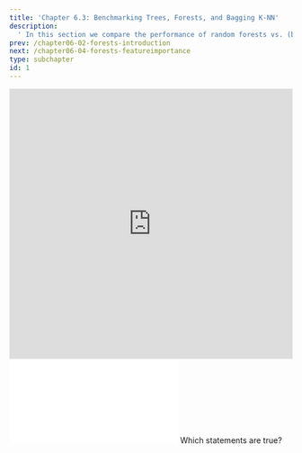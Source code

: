 ```yaml
---
title: 'Chapter 6.3: Benchmarking Trees, Forests, and Bagging K-NN'
description:
  ' In this section we compare the performance of random forests vs. (bagged) CART and (bagged) k-NN.'
prev: /chapter06-02-forests-introduction
next: /chapter06-04-forests-featureimportance
type: subchapter
id: 1
---
```


<exercise id="1" title="Video Lecture">

<iframe width="100%" height="480" src="https://www.youtube.com/embed/uOamholBaZ0" frameborder="0" allow="accelerometer; autoplay; encrypted-media; gyroscope; picture-in-picture" allowfullscreen></iframe>

</exercise>

<exercise id="2" title="Slides">

<object data="pdfs/6/slides-forests-benchmark.pdf" type="application/pdf" style="width:100%;height:480px">
    <embed src="pdfs/6/slides-forests-benchmark.pdf" type="application/pdf" />
</object>

</exercise>


<exercise id="3" title="Quiz">
Which statements are true?
<choice>
<opt text="The OOB error shares similarities with cross-validation estimation. It can also be used for a quicker model selection." correct="true">
</opt>
<opt text="In random forests for regression, a good rule of thumb is to use mtry=`(√p)`" correct="true">
</opt>
<opt text="Proximities are used in replacing missing data, but not in locating outliers.">
</opt>
</choice>
</exercise>

<!--<exercise id="4" title="Coding">-->

<!--#### *(P)* Define the `mlr3` learner-->

<!--For this exercise use the same task as for the tree tutorial:-->

<!--<codeblock id="06_03_01">-->
<!--</codeblock>-->


<!--Define the learner with `predict_type = "prob"` and `num.trees = 1000`. We are using the `classif.ranger`. Visualize the learner with `plot_learner_prediction()`:-->

<!--<codeblock id="06_03_02">-->

<!--**Hints**-->

<!--- Define the learner with hyperparameter `num.trees = 1000` and `predict_type = "prob"`-->
<!--`rf_learner <- lrn("classif.ranger", num.trees = 1000, predict_type = "prob")`-->

<!--- All hyperparameters can be accesed by the `param_set` field-->
<!--`rf_learner$param_set`-->


<!--</codeblock>-->


<!--#### *(P)* Benchmarking the random forest-->

<!--Now it's time to try different values for the number of trees and see if this has any influence on the performance. Additionally, we want to compare the random forests to a single CART. For this, we define four different learners:-->

<!--1. A `classif.rpart` without any custom hyperparameters-->
<!--1. A `classif.ranger` with 500 trees-->
<!--1. A `classif.ranger` with 1000 trees-->
<!--1. A `classif.ranger` with 1500 trees-->

<!--After defining the learners conduct the benchmark using the `benchmark()` function. Use a 10-fold cross-validation as resampling technique. Finally, visualize the benchmark with `autoplot()` for the measures `auc` and `mmce`.-->

<!--**Note:** Defining the same learner multiple times for a benchmark requires different ids for each learner (see `id` argument of the learners below).-->


<!--<codeblock id="06_03_03">-->

<!--**Hints**-->

<!--- Use the objects previously defined-->
<!--`library(mlbench)`-->

<!--`set.seed(314)`-->
<!--`spirals <- mlbench.spirals(500, sd = 0.1)`-->
<!--`spirals <- as.data.frame(spirals)`-->
<!--`spirals_task <- TaskClassif$new(id = "spirals_task", backend = spirals, target = "classes")`-->

<!--- Define each learner separately-->
<!--`cart_learner <- lrn("classif.rpart", predict_type = "prob")`-->
<!--`rf_learner_500 <- lrn(id = "rf500", "classif.ranger", num.trees = 500, predict_type = "prob")`-->
<!--`rf_learner_1000 <- lrn(id = "rf1000", "classif.ranger", num.trees = 1000, predict_type = "prob")`-->
<!--`rf_learner_1500 <- lrn(id = "rf1500", "classif.ranger", num.trees = 1500, predict_type = "prob")`-->

<!--- To create the benchmark design wrap the learners into a list and pass them to `benchmark_grid()` and define the task and the resampling strategy. Finally pass the design to `benchmark()` function.-->

<!--`design <- benchmark_grid(tasks = spirals_task, learners = list(cart_learner, rf_learner_500,rf_learner_1000, rf_learner_1500), resamplings = rsmp("cv", folds = 10))`-->

<!--`bmr <- benchmark(design)`-->

<!--- Pass the measures of interest to the `autoplot` function.-->
<!--`autoplot(bmr, measure = msr("classif.ce"))`-->
<!--`autoplot(bmr, measure = msr("classif.auc"))`-->
<!--</codeblock>-->
<!--</exercise>-->

<!--
<exercise id="4" title="Quiz">
Which statements are true?
<choice>
<opt text="CART outperforms the random forest.">
</opt>
<opt text="Trying different values for the number of trees does not affect the performance." correct="true">
</opt>
<opt text="Tuning the number of trees can give a nice performance boost.">
</opt>
</choice>
</exercise>
-->